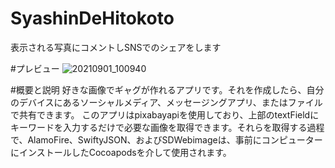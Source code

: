 # SyashinDeHitokoto
表示される写真にコメントしSNSでのシェアをします

#プレビュー
![20210901_100940](https://user-images.githubusercontent.com/73896413/131595564-a0856479-7c0c-4de0-b402-d0537fa31e76.GIF)

#概要と説明
好きな画像でギャグが作れるアプリです。それを作成したら、自分のデバイスにあるソーシャルメディア、メッセージングアプリ、またはファイルで共有できます。
このアプリはpixabayapiを使用しており、上部のtextFieldにキーワードを入力するだけで必要な画像を取得できます。それらを取得する過程で、AlamoFire、SwiftyJSON、およびSDWebimageは、事前にコンピューターにインストールしたCocoapodsを介して使用されます。
